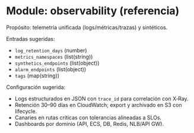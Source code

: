 # Module: observability (referencia)

Propósito: telemetría unificada (logs/métricas/trazas) y sintéticos.

Entradas sugeridas:
- `log_retention_days` (number)
- `metrics_namespaces` (list(string))
- `synthetics_endpoints` (list(object))
- `alarm_endpoints` (list(object))
- `tags` (map(string))

Configuración sugerida:
- Logs estructurados en JSON con `trace_id` para correlación con X‑Ray.
- Retención 30–90 días en CloudWatch; export y archivado en S3 con lifecycle.
- Canaries en rutas críticas con tolerancias alineadas a SLOs.
- Dashboards por dominio (API, ECS, DB, Redis, NLB/API GW).
